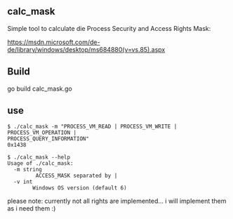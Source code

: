 ## calc_mask
Simple tool to calculate die Process Security and Access Rights Mask:

https://msdn.microsoft.com/de-de/library/windows/desktop/ms684880(v=vs.85).aspx

## Build
go build calc_mask.go

## use

```
$ ./calc_mask -m "PROCESS_VM_READ | PROCESS_VM_WRITE | PROCESS_VM_OPERATION |
PROCESS_QUERY_INFORMATION"
0x1438

$ ./calc_mask --help
Usage of ./calc_mask:
  -m string
         ACCESS_MASK separated by |
  -v int
        Windows OS version (default 6)
```



please note: currently not all rights are implemented... i will implement them
as i need them :)
